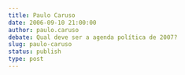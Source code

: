 ```yaml
---
title: Paulo Caruso
date: 2006-09-10 21:00:00
author: paulo.caruso
debate: Qual deve ser a agenda política de 2007?
slug: paulo-caruso
status: publish 
type: post
---
```



